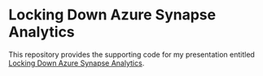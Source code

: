 # Locking Down Azure Synapse Analytics

This repository provides the supporting code for my presentation entitled [Locking Down Azure Synapse Analytics](https://www.catallaxyservices.com/presentations/locking-down-azure-synapse-analytics/).
